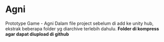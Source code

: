 # Agni
Prototype Game - Agni </b>
Dalam file project sebelum di add ke unity hub, ekstrak beberapa folder yg diarchive terlebih dahulu. <b>
Folder di kompress agar dapat diupload di github </b>
